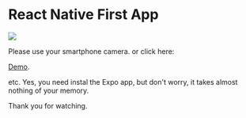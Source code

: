 # React Native First App

<image src='https://qr.expo.dev/expo-go?owner=superivaan&slug=react-native-first-app&releaseChannel=default&host=exp.host'/>

Please use your smartphone camera.
or click here:

[Demo](exp://exp.host/@superivaan/react-native-first-app?release-channel=default).

etc. Yes, you need instal the Expo app, but don't worry, it takes almost nothing of your memory. 


Thank you for watching.
